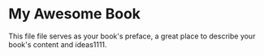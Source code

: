 # My Awesome Book

This file file serves as your book's preface, a great place to describe your book's content and ideas1111.